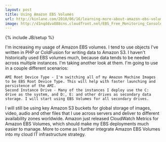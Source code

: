 ```yaml
---
layout: post
title: Using Amazon EBS Volumes
url: http://kinlane.com/2010/06/16/learning-more-about-amazon-ebs-volumes/
image: http://d1nqddva888cns.cloudfront.net/EBS_Free_Monitoring_Console.png
---
```

{% include JB/setup %}
I'm increasing my usage of Amazon EBS volumes. I tend to use objects I've written in PHP or ColdFusion for writing data to Amazon S3. I haven't historically used EBS volumes much, because data tends to be needed across multiple instances.
I'm taking another look at them. I'm going to use in a couple different scenarios:

	AMI Root Device Type - I'm switching all of my Amazon Machine Images to be EBS Root Device Type. This will help with faster launching and persistence of the AMI.
	Second Instance Drive - Many of the instances I deploy use the C: drive as the system, and D:, E: and other drives as secondary data storage. I will start using EBS Volumes for all secondary drives.

I will still be using key Amazon S3 buckets for global storage of images, video, audio and other files that I use across servers and deliver to different availability zones worldwide.
Amazon just released CloudWatch Metrics for Amazon EBS Volumes, which should make my EBS deployments much easier to manage.
More to come as I further integrate Amazon EBS Volumes into my cloud IT infrastructure strategy.